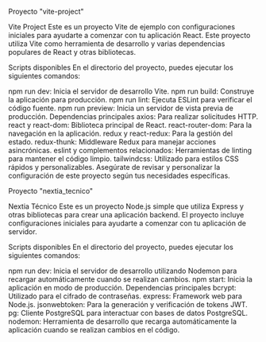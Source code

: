 Proyecto "vite-project"

Vite Project
Este es un proyecto Vite de ejemplo con configuraciones iniciales para ayudarte a comenzar con tu aplicación React. Este proyecto utiliza Vite como herramienta de desarrollo y varias dependencias populares de React y otras bibliotecas.

Scripts disponibles
En el directorio del proyecto, puedes ejecutar los siguientes comandos:

npm run dev: Inicia el servidor de desarrollo Vite.
npm run build: Construye la aplicación para producción.
npm run lint: Ejecuta ESLint para verificar el código fuente.
npm run preview: Inicia un servidor de vista previa de producción.
Dependencias principales
axios: Para realizar solicitudes HTTP.
react y react-dom: Biblioteca principal de React.
react-router-dom: Para la navegación en la aplicación.
redux y react-redux: Para la gestión del estado.
redux-thunk: Middleware Redux para manejar acciones asincrónicas.
eslint y complementos relacionados: Herramientas de linting para mantener el código limpio.
tailwindcss: Utilizado para estilos CSS rápidos y personalizables.
Asegúrate de revisar y personalizar la configuración de este proyecto según tus necesidades específicas.

Proyecto "nextia_tecnico"

Nextia Técnico
Este es un proyecto Node.js simple que utiliza Express y otras bibliotecas para crear una aplicación backend. El proyecto incluye configuraciones iniciales para ayudarte a comenzar con tu aplicación de servidor.

Scripts disponibles
En el directorio del proyecto, puedes ejecutar los siguientes comandos:

npm run dev: Inicia el servidor de desarrollo utilizando Nodemon para recargar automáticamente cuando se realizan cambios.
npm start: Inicia la aplicación en modo de producción.
Dependencias principales
bcrypt: Utilizado para el cifrado de contraseñas.
express: Framework web para Node.js.
jsonwebtoken: Para la generación y verificación de tokens JWT.
pg: Cliente PostgreSQL para interactuar con bases de datos PostgreSQL.
nodemon: Herramienta de desarrollo que recarga automáticamente la aplicación cuando se realizan cambios en el código.
